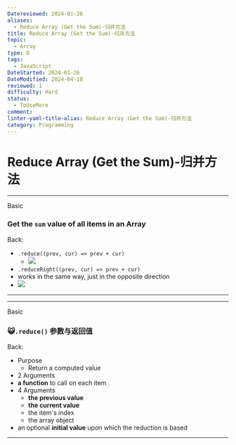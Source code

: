 ```yaml
---
Datereviewed: 2024-01-26
aliases:
  - Reduce Array (Get the Sum)-归并方法
title: Reduce Array (Get the Sum)-归并方法
topic:
  - Array
type: D
tags:
  - JavaScript
DateStarted: 2024-01-26
DateModified: 2024-04-18
reviewed: 1
difficulty: Hard
status:
  - ToUseMore
comment: 
linter-yaml-title-alias: Reduce Array (Get the Sum)-归并方法
category: Programming
---
```


# Reduce Array (Get the Sum)-归并方法

---

Basic

### Get the `sum` value of all items in an Array

Back:

- `.reduce((prev, cur) => prev + cur)`
  - ![](https://cdn.jsdelivr.net/gh/jenniferwonder/bimg/programming/1691312206123.png)
- `.reduceRight((prev, cur) => prev + cur)`
- works in the same way, just in the opposite direction
- ![](https://cdn.jsdelivr.net/gh/jenniferwonder/bimg/programming/1691312257363.png)
<!--ID: 1706600287415-->

---

<!--SR:!2024-02-01,3,250-->

---

Basic

### 😺`.reduce()` 参数与返回值

Back:

- Purpose
  - Return a computed value
- 2 Arguments
- **a function** to call on each item
- 4 Arguments
  - **the previous value**
  - **the current value**
  - the item's index
  - the array object
- an optional **initial value** upon which the reduction is based
<!--ID: 1706600287419-->

---

<!--SR:!2024-01-30,1,230-->
